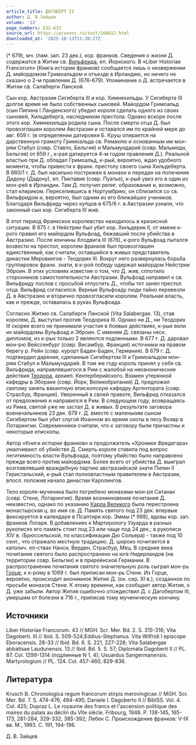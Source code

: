 ```yaml
---
article_title: ДАГОБЕРТ II
author: Д. В.Зайцев
volume: '13'
page_numbers: 632-633
source_url: https://pravenc.ru/text/168612.html
downloaded_at: '2025-10-13T11:30:27Z'
---
```


(† 679), мч. (пам. зап. 23 дек.), кор. франков. Сведения о жизни Д. содержатся в Житии св. [Вильфрида](https://pravenc.ru/text/Вильфрид.html), еп. Йоркского. В «Liber Historiae Francorum» (Книга истории франков) сообщается лишь о низвержении Д. майордомом Гримоальдом и отъезде в Ирландию, но ничего не сказано о 2-м правлении Д. (676-679). Упоминание о Д. встречается в Житии св. Салаберги Ланской.

Сын кор. Австразии Сигиберта III и кор. Химнехильды. У Сигиберта III долгое время не было собственных сыновей. Майордом Гримоальд (сын Пипина I Ланденского) убедил короля сделать одного из своих сыновей, Хильдеберга, наследником престола. Однако вскоре после этого кор. Химнехильда родила сына. После смерти отца Д. был провозглашен королем Австразии и оставался им по крайней мере до авг. 659 г. (в определении датировки Б. Круш опирается на дарственную грамоту Гримоальда св. Ремаклю и основанным им мон-рям Стабул (совр. Ставло, Бельгия) и Мальмундарий (совр. Мальмеди, Бельгия) от 659 г., к-рая датируется 4-м годом правления Д.). Реальной властью при Д. обладал Гримоальд, к-рый, вероятно, ждал удобного момента, чтобы привести к франк. престолу своего сына Хильдеберта. В 660/1 г. Д. был насильно пострижен в монахи и передан на попечение Дидону (Дадону), еп. Пиктавия (совр. Пуатье), к-рый увез его в один из мон-рей в Ирландии. Там Д. получил религ. образование и, возможно, стал клириком. Переселившись в Нортумбрию, он сблизился со св. Вильфридом и, вероятно, был одним из его ближайших учеников. Благодаря Вильфриду через купцов в 675/6 г. в Австразии узнали, что законный сын кор. Сигиберта III жив.

В этот период Франкское королевство находилось в кризисной ситуации. В 675 г. в Нейстрии был убит кор. Хильдерик II, от имени к-рого правил его майордом Вульфоад, бежавший после убийства в Австразию. После кончины Хлодвига III (676), к-рого Вульфоад пытался возвести на престол, королем франков был провозглашен единственный, как считали, оставшийся в живых представитель династии Меровингов - Теодорих III. Вокруг него развернулась борьба группировок франк. знати, в к-рой победу одержал майордом Нейстрии Эброин. В этих условиях известие о том, что Д. жив, сплотило сторонников самостоятельности Австразии. Вульфоад направил к св. Вильфриду послов с просьбой отпустить Д., чтобы тот занял престол отца. Вильфрид согласился. Верные Вульфоаду люди тайно перевезли Д. в Австразию и вторично провозгласили королем. Реальная власть, как и прежде, оставалась в руках Вульфоада.

Согласно Житию св. Салаберги Ланской (Vita Salabergae. 13), став королем, Д. выступил против Теодориха III. Однако ни Д., ни Теодорих III скорее всего не принимали участия в боевых действиях, к-рые вели их майордомы Вульфоад и Эброин. С именем Д. связаны неск. дипломов, из к-рых только 2 являются подлинными. В 677 г. Д. даровал мон-рю Вейссенбург (совр. Висамбур, Франция) источники на правом берегу р. Рейн (совр. курорт Баден-Баден, Германия). В 679 г. Д. подтвердил дарения, сделанные Сигибертом III и Гримоальдом мон-рям Стабул и Мальмундарий. В том же году король принял у себя св. Вильфрида, направлявшегося в Рим с жалобой на неканонические действия [Теодора](https://pravenc.ru/text/Теодора.html), архиеп. Кентерберийского. Взамен утерянной кафедры в Эбораке (совр. Йорк, Великобритания) Д. предложил святому занять вакантную епископскую кафедру Аргентората (совр. Страсбур, Франция). Уверенный в своей правоте, Вильфрид отказался от предложения и направился в Рим. В следующем году, возвращаясь из Рима, святой уже не застал Д. в живых. В результате заговора военачальников 23 дек. 679 г. Д. вместе с маленьким сыном Сигибертом был убит слугой Иоанном во время охоты в лесу Воэвр в Лотарингии. Современники считали, что к заговору были причастны и некоторые епископы.

Автор «Книги истории франков» и продолжатель «Хроники Фредегара» умалчивают об убийстве Д. Смерть короля ставила под вопрос легитимность власти Вульфоада, поэтому убийство было направлено прежде всего против майордома. Более всего от убийства Д. выиграл возглавлявший враждебную партию австразийской знати Пипин II Геристальский, к-рый стал полновластным правителем в Австразии, впосл. положив начало династии Каролингов.

Тело короля-мученика было погребено монахами мон-ря Сатанак (совр. Стене, Лотарингия). Время возникновения почитания Д. неизвестно, однако по указанию [Карла Великого](<https://pravenc.ru/text/Карл Великий.html>) была перестроена монастырская ц. во имя св. Д. Память святого под 23 дек. впервые фиксируется в календаре в Псалтири кор. Эммы († 988), вдовы кор. зап. франков Лотаря. В добавлениях к Мартирологу Узуарда в разных рукописях его память стоит под 23 или чаще под 24 дек.; в рукописи XIV в. (Брюссельской, по классификации Дю Сольера) - также под 10 сент., что отражало местную традицию. Д. широко почитается в католич. еп-ствах Нанси, Верден, Страсбур, Мец. В средние века почитание святого было распространено на юге Нидерландов (на территории совр. Бельгии) и в прирейнской Германии. В распространении почитания святого значительную роль сыграл мон-рь [Горце](https://pravenc.ru/text/Горце.html), к к-рому в 1069 г. был приписан мон-рь Стене. Из Горце, вероятно, происходит анонимное Житие Д. (ок. сер. XI в.), созданное по просьбе монахов Стене. К этому времени, как сообщает автор Жития, о Д. уже забыли. Автор Жития ошибочно отождествил Д. с Дагобертом III, умершим от болезни в 716 г., приписав тому мученическую кончину.

## Источники

Liber Historiae Francorum. 43 // MGH. Scr. Mer. Bd. 2. S. 315-316; Vita Dagoberti. III // Ibid. S. 509-524;Eddius-Stephanus. Vita Wilfridi I episcope Eboracensis. 28-33 // Ibid. Bd. 6. S. 221, 227-228; Vita Salabergae abbatisae Laudunensis. 13 // Ibid. Bd. 5. S. 57; Diplomata Dagoberti II // PL. 87. Col. 1299-1314 (подлинные N 1, 4); Usuardus Sangermanensis. Martyrologium // PL. 124. Col. 457-460, 829-836.

## Литература

Krusch B. Chronologica regum francorum stirpis merovingicae // MGH. Scr. Mer. Bd. 7. S. 474-476, 494-495; Daniele I. Dagoberto II // BiblSS. Vol. 4. Col. 425; Dupraz L. Le royaume des francs et l'ascension politique des maires du palais au déclin du VIIe siècle. Fribourg, 1948. P. 138-145, 165-173, 281-284, 329-332, 385-392; Лебек С. Происхождение франков: V-IX вв. М., 1993. С. 191, 194-196.

Д. В.  Зайцев
